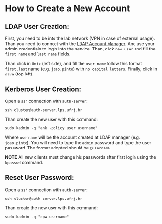 
# How to Create a New Account


## LDAP User Creation:

First, you need to be into the lab network (VPN in case of external usage).
Than you need to connect with the [LDAP Account Manager](http://auth-server.lps.ufrj.br/lam/). 
And use your admin credentials to login into the service. Than, click 
`new user` and fill the `first name` and `last name` fields.

Than click in `Unix` (left side), and fill the `user name` follow this format `first.last` name (e.g. `joao.pinto`) with `no capital letters`.
Finally, click in `save` (top left).

## Kerberos User Creation:


Open a `ssh` connection with `auth-server`:

```
ssh cluster@auth-server.lps.ufrj.br
```

Than create the new user with this command:

```
sudo kadmin -q "ank -policy user username"
```

Where `username` will be the account created at LDAP manager (e.g. `joao.pinto`). You will need to type the `admin` password and type the 
user password. The format adopted should be `@username`.

**NOTE** All new clients must change his passwords after first login using
the `kpasswd` command.


## Reset User Password:


Open a `ssh` connection with `auth-server`:

```
ssh cluster@auth-server.lps.ufrj.br
```

Than create the new user with this command:

```
sudo kadmin -q "cpw username"
```








